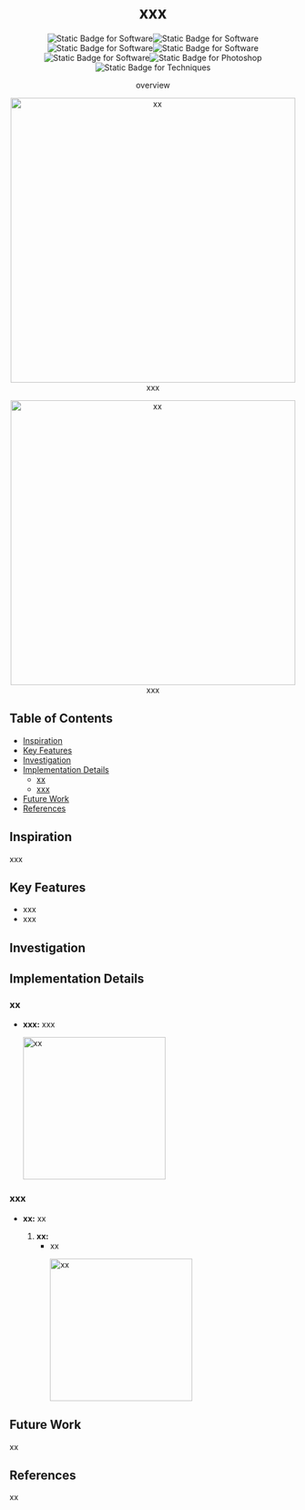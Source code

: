 <div align="center">
    <h1>xxx</h1>
    <p><img alt="Static Badge for Software" src="https://img.shields.io/badge/Software-Houdini-E4D0C1"><img alt="Static Badge for Software" src="https://img.shields.io/badge/Software-Unity-C2D5C7"><img alt="Static Badge for Software" src="https://img.shields.io/badge/Software-Unreal-CDCFEC"><img alt="Static Badge for Software" src="https://img.shields.io/badge/Software-Blender-E9CFCF"><img alt="Static Badge for Software" src="https://img.shields.io/badge/Software-ZBrush-E6E6CD"><img alt="Static Badge for Photoshop" src="https://img.shields.io/badge/Software-Photoshop-D6CADF"> <img alt="Static Badge for Techniques" src="https://img.shields.io/badge/Techniques-xx-C2D8EE"></p>
    <p>overview</p>
    <p><img src="media/xx.gif" alt="xx" title="xx" height=500> <br> xxx</p>
    <p><img src="media/xx.gif" alt="xx" title="xx" height=500> <br> xxx</p>
</div>


## Table of Contents <!-- omit from toc -->
- [Inspiration](#inspiration)
- [Key Features](#key-features)
- [Investigation](#investigation)
- [Implementation Details](#implementation-details)
  - [xx](#xx)
  - [xxx](#xxx)
- [Future Work](#future-work)
- [References](#references)

## Inspiration
xxx

## Key Features
- xxx
- xxx

## Investigation

## Implementation Details

### xx
- **xxx:** xxx <p><img src="media/xx.png" alt="xx" title="xx" height=250></p>


### xxx
- **xx:** xx
  
  1. **xx:**
     - xx <p><img src="media/xx.png" alt="xx" title="xx" height=250></p>


## Future Work
xx

## References
xx
